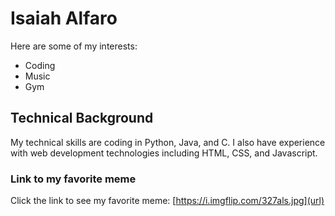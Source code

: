 # Isaiah Alfaro #
Here are some of my interests:
* Coding
* Music
* Gym
## Technical Background ##
My technical skills are coding in Python, Java, and C. I also have experience with web development technologies including HTML, CSS, and Javascript.
### Link to my favorite meme ###
Click the link to see my favorite meme: [https://i.imgflip.com/327als.jpg](url)
